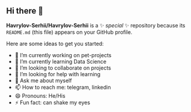## Hi there 👋

**Havrylov-Serhii/Havrylov-Serhii** is a ✨ _special_ ✨ repository because its `README.md` (this file) appears on your GitHub profile.

Here are some ideas to get you started:

- 🔭 I’m currently working on pet-projects
- 🌱 I’m currently learning Data Science
- 👯 I’m looking to collaborate on projects
- 🤔 I’m looking for help with learning
- 💬 Ask me about myself
- 📫 How to reach me: telegram, linkedin
- 😄 Pronouns: He/His
- ⚡ Fun fact: can shake my eyes
